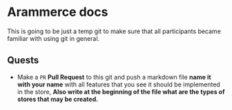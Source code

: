 # Arammerce docs

This is going to be just a temp git to make sure that all participants became familiar with using git in general.

## Quests
- Make a `PR` **Pull Request** to this git and push a markdown file **name it with your name** with all features that you see it should be implemented in the store, **Also write at the beginning of the file what are the types of stores that may be created.**  
